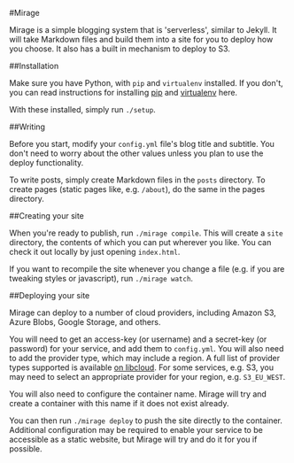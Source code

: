 #Mirage

Mirage is a simple blogging system that is 'serverless', similar to Jekyll. It will take Markdown files and build them into a site for you to deploy how you choose. It also has a built in mechanism to deploy to S3.

##Installation

Make sure you have Python, with `pip` and `virtualenv` installed. If you don't, you can read instructions for installing [pip](https://packaging.python.org/installing/) and [virtualenv](https://virtualenv.pypa.io/en/stable/installation/) here.

With these installed, simply run `./setup`.

##Writing

Before you start, modify your `config.yml` file's blog title and subtitle. You don't need to worry about the other values unless you plan to use the deploy functionality.

To write posts, simply create Markdown files in the `posts` directory. To create pages (static pages like, e.g. `/about`), do the same in the pages directory.

##Creating your site

When you're ready to publish, run `./mirage compile`. This will create a `site` directory, the contents of which you can put wherever you like. You can check it out locally by just opening `index.html`.

If you want to recompile the site whenever you change a file (e.g. if you are tweaking styles or javascript), run `./mirage watch`. 

##Deploying your site

Mirage can deploy to a number of cloud providers, including Amazon S3, Azure Blobs, Google Storage, and others.

You will need to get an access-key (or username) and a secret-key (or password) for your service, and add them to `config.yml`. You will also need to add the provider type, which may include a region. A full list of provider types supported is available [on libcloud](https://github.com/apache/libcloud/blob/trunk/libcloud/storage/providers.py). For some services, e.g. S3, you may need to select an appropriate provider for your region, e.g. `S3_EU_WEST`.

You will also need to configure the container name. Mirage will try and create a container with this name if it does not exist already.

You can then run `./mirage deploy` to push the site directly to the container. Additional configuration may be required to enable your service to be accessible as a static website, but Mirage will try and do it for you if possible.

